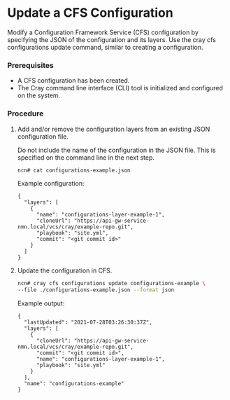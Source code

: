 # Update a CFS Configuration

Modify a Configuration Framework Service \(CFS\) configuration by specifying the JSON of the configuration and its layers. Use the cray cfs configurations update command, similar to creating a configuration.

### Prerequisites

-   A CFS configuration has been created.
-   The Cray command line interface \(CLI\) tool is initialized and configured on the system.

### Procedure

1.  Add and/or remove the configuration layers from an existing JSON configuration file.

    Do not include the name of the configuration in the JSON file. This is specified on the command line in the next step.

    ```bash
    ncn# cat configurations-example.json
    ```

    Example configuration:

    ```
    {
      "layers": [
        {
          "name": "configurations-layer-example-1",
          "cloneUrl": "https://api-gw-service-nmn.local/vcs/cray/example-repo.git",
          "playbook": "site.yml",
          "commit": "<git commit id>"
        }
      ]
    }
    ```

2.  Update the configuration in CFS.

    ```bash
    ncn# cray cfs configurations update configurations-example \
    --file ./configurations-example.json --format json
    ```
    
    Example output:

    ```
    {
      "lastUpdated": "2021-07-28T03:26:30:37Z",
      "layers": [
        {
          "cloneUrl": "https://api-gw-service-nmn.local/vcs/cray/example-repo.git",
          "commit": "<git commit id>",
          "name": "configurations-layer-example-1",
          "playbook": "site.yml"
        }
      ],
      "name": "configurations-example"
    }
    ```

